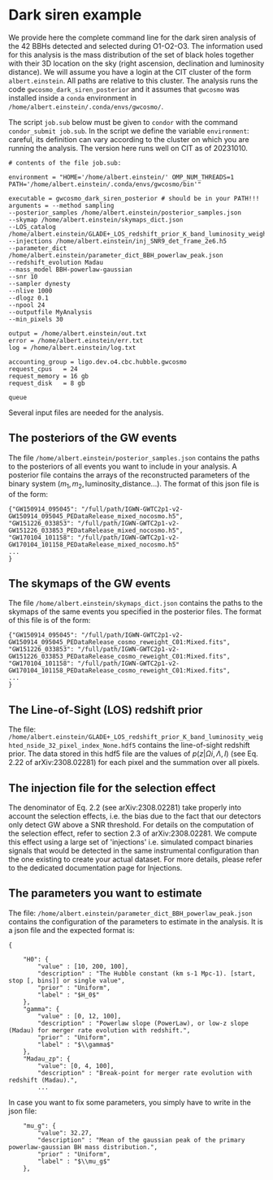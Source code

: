 
# Dark siren example

We provide here the complete command line for the dark siren analysis of the 42 BBHs detected and selected during O1-O2-O3. The information used for this analysis is the mass distribution of the set of black holes together with their 3D location on the sky (right ascension, declination and luminosity distance).
We will assume you have a login at the CIT cluster of the form `albert.einstein`. All paths are relative to this cluster. The analysis runs the code `gwcosmo_dark_siren_posterior` and it assumes that `gwcosmo` was installed inside a `conda` environment in `/home/albert.einstein/.conda/envs/gwcosmo/`.

The script `job.sub` below must be given to `condor` with the command `condor_submit job.sub`. In the script we define the variable `environment`: careful, its definition can vary according to the cluster on which you are running the analysis. The version here runs well on CIT as of 20231010.

```
# contents of the file job.sub:

environment = "HOME='/home/albert.einstein/' OMP_NUM_THREADS=1 PATH='/home/albert.einstein/.conda/envs/gwcosmo/bin'"

executable = gwcosmo_dark_siren_posterior # should be in your PATH!!!
arguments = --method sampling
--posterior_samples /home/albert.einstein/posterior_samples.json
--skymap /home/albert.einstein/skymaps_dict.json
--LOS_catalog /home/albert.einstein/GLADE+_LOS_redshift_prior_K_band_luminosity_weighted_nside_32_pixel_index_None.hdf5
--injections /home/albert.einstein/inj_SNR9_det_frame_2e6.h5
--parameter_dict /home/albert.einstein/parameter_dict_BBH_powerlaw_peak.json
--redshift_evolution Madau
--mass_model BBH-powerlaw-gaussian
--snr 10
--sampler dynesty
--nlive 1000
--dlogz 0.1
--npool 24
--outputfile MyAnalysis
--min_pixels 30 

output = /home/albert.einstein/out.txt
error = /home/albert.einstein/err.txt
log = /home/albert.einstein/log.txt

accounting_group = ligo.dev.o4.cbc.hubble.gwcosmo
request_cpus   = 24
request_memory = 16 gb
request_disk   = 8 gb

queue
```

Several input files are needed for the analysis.

## The posteriors of the GW events


The file `/home/albert.einstein/posterior_samples.json` contains the paths to the posteriors of all events you want to include in your analysis. A posterior file contains the arrays of the reconstructed parameters of the binary system ($m_1, m_2, \text{luminosity_distance}...$). The format of this json file is of the form:

```
{"GW150914_095045": "/full/path/IGWN-GWTC2p1-v2-GW150914_095045_PEDataRelease_mixed_nocosmo.h5",
"GW151226_033853": "/full/path/IGWN-GWTC2p1-v2-GW151226_033853_PEDataRelease_mixed_nocosmo.h5",
"GW170104_101158": "/full/path/IGWN-GWTC2p1-v2-GW170104_101158_PEDataRelease_mixed_nocosmo.h5"
...
}
```

## The skymaps of the GW events

The file `/home/albert.einstein/skymaps_dict.json` contains the paths to the skymaps of the same events you specified in the posterior files. The format of this file is of the form:

```
{"GW150914_095045": "/full/path/IGWN-GWTC2p1-v2-GW150914_095045_PEDataRelease_cosmo_reweight_C01:Mixed.fits",
"GW151226_033853": "/full/path/IGWN-GWTC2p1-v2-GW151226_033853_PEDataRelease_cosmo_reweight_C01:Mixed.fits",
"GW170104_101158": "/full/path/IGWN-GWTC2p1-v2-GW170104_101158_PEDataRelease_cosmo_reweight_C01:Mixed.fits",
...
}
```

## The Line-of-Sight (LOS) redshift prior

The file: `/home/albert.einstein/GLADE+_LOS_redshift_prior_K_band_luminosity_weighted_nside_32_pixel_index_None.hdf5` contains the line-of-sight redshift prior. The data stored in this hdf5 file are the values of $p(z|Ωi, \Lambda, I)$ (see Eq. 2.22 of arXiv:2308.02281) for each pixel and the summation over all pixels.


## The injection file for the selection effect

The denominator of Eq. 2.2 (see arXiv:2308.02281) take properly into account the selection effects, i.e. the bias due to the fact that our detectors only detect GW above a SNR threshold. For details on the computation of the selection effect, refer to section 2.3 of arXiv:2308.02281. We compute this effect using a large set of 'injections' i.e. simulated compact binaries signals that would be detected in the same instrumental configuration than the one existing to create your actual dataset. For more details, please refer to the dedicated documentation page for Injections.

## The parameters you want to estimate

The file: `/home/albert.einstein/parameter_dict_BBH_powerlaw_peak.json` contains the configuration of the parameters to estimate in the analysis. It is a json file and the expected format is:
```
{

    "H0": {
        "value" : [10, 200, 100],
        "description" : "The Hubble constant (km s-1 Mpc-1). [start, stop [, bins]] or single value",
        "prior" : "Uniform",
        "label" : "$H_0$"
    },
    "gamma": {
        "value" : [0, 12, 100],
        "description" : "Powerlaw slope (PowerLaw), or low-z slope (Madau) for merger rate evolution with redshift.",
        "prior" : "Uniform",
        "label" : "$\\gamma$"
    },
    "Madau_zp": {
        "value": [0, 4, 100],
        "description" : "Break-point for merger rate evolution with redshift (Madau).",
        ...
```
In case you want to fix some parameters, you simply have to write in the json file:
```
    "mu_g": {
        "value": 32.27,
        "description" : "Mean of the gaussian peak of the primary powerlaw-gaussian BH mass distribution.",
        "prior" : "Uniform",
        "label" : "$\\mu_g$"
    },
```